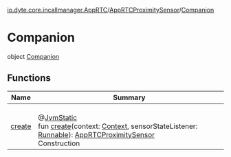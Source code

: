 [io.dyte.core.incallmanager.AppRTC](../../index.md)/[AppRTCProximitySensor](../index.md)/[Companion](index.md)

# Companion


object [Companion](index.md)

## Functions

| Name | Summary |
|---|---|
| [create](create.md) | <br/>@[JvmStatic](https://kotlinlang.org/api/latest/jvm/stdlib/kotlin.jvm/-jvm-static/index.html)<br/>fun [create](create.md)(context: [Context](https://developer.android.com/reference/kotlin/android/content/Context.html), sensorStateListener: [Runnable](https://developer.android.com/reference/kotlin/java/lang/Runnable.html)): [AppRTCProximitySensor](../index.md)<br/>Construction |
